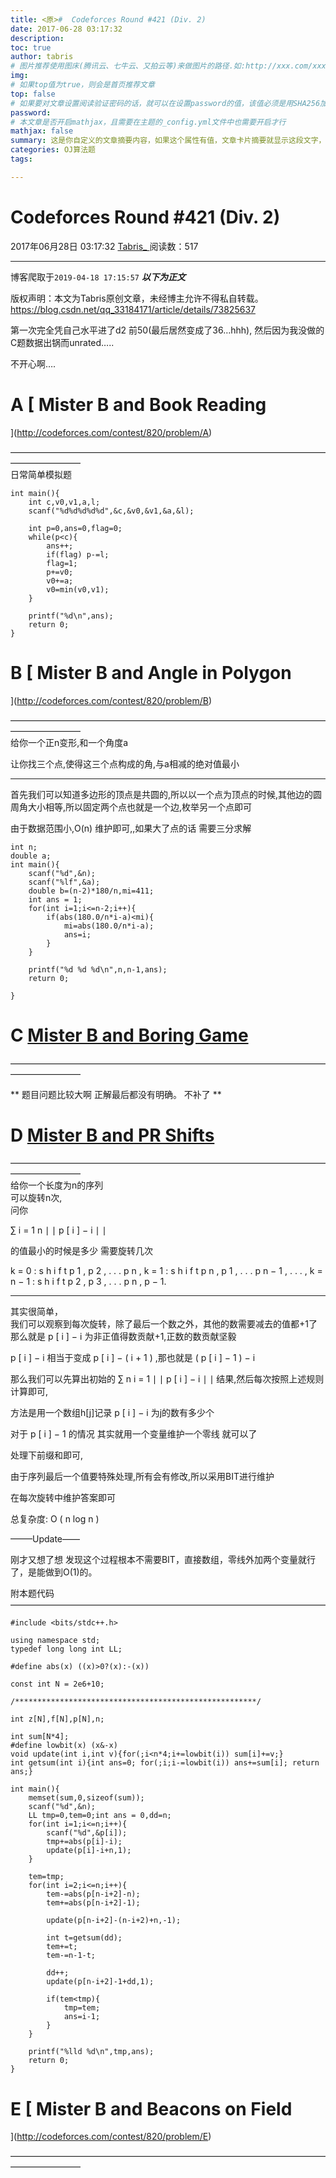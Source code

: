 ```yaml
---
title: <原>#  Codeforces Round #421 (Div. 2)
date: 2017-06-28 03:17:32
description:
toc: true
author: tabris
# 图片推荐使用图床(腾讯云、七牛云、又拍云等)来做图片的路径.如:http://xxx.com/xxx.jpg
img: 
# 如果top值为true，则会是首页推荐文章
top: false
# 如果要对文章设置阅读验证密码的话，就可以在设置password的值，该值必须是用SHA256加密后的密码，防止被他人识破
password: 
# 本文章是否开启mathjax，且需要在主题的_config.yml文件中也需要开启才行
mathjax: false
summary: 这是你自定义的文章摘要内容，如果这个属性有值，文章卡片摘要就显示这段文字，否则程序会自动截取文章的部分内容作为摘要
categories: OJ算法题
tags:

---
```





#  Codeforces Round #421 (Div. 2)

2017年06月28日 03:17:32  [ Tabris_ ](https://me.csdn.net/qq_33184171) 阅读数：517


--- 
 博客爬取于`2019-04-18 17:15:57`
***以下为正文***

版权声明：本文为Tabris原创文章，未经博主允许不得私自转载。
https://blog.csdn.net/qq_33184171/article/details/73825637

第一次完全凭自己水平进了d2 前50(最后居然变成了36…hhh), 然后因为我没做的C题数据出锅而unrated…..

不开心啊….

#  A [ Mister B and Book Reading
](http://codeforces.com/contest/820/problem/A)

————————————————————————————————————————————  
日常简单模拟题

    
    
    int main(){
        int c,v0,v1,a,l;
        scanf("%d%d%d%d%d",&c,&v0,&v1,&a,&l);
    
        int p=0,ans=0,flag=0;
        while(p<c){
            ans++;
            if(flag) p-=l;
            flag=1;
            p+=v0;
            v0+=a;
            v0=min(v0,v1);
        }
    
        printf("%d\n",ans);
        return 0;
    }

#  B [ Mister B and Angle in Polygon
](http://codeforces.com/contest/820/problem/B)

————————————————————————————————————————————  
给你一个正n变形,和一个角度a

让你找三个点,使得这三个点构成的角,与a相减的绝对值最小

* * *

首先我们可以知道多边形的顶点是共圆的,所以以一个点为顶点的时候,其他边的圆周角大小相等,所以固定两个点也就是一个边,枚举另一个点即可

由于数据范围小,O(n) 维护即可,,如果大了点的话 需要三分求解

    
    
    int n;
    double a;
    int main(){
        scanf("%d",&n);
        scanf("%lf",&a);
        double b=(n-2)*180/n,mi=411;
        int ans = 1;
        for(int i=1;i<=n-2;i++){ 
            if(abs(180.0/n*i-a)<mi){
                mi=abs(180.0/n*i-a);
                ans=i;
            }
        }
    
        printf("%d %d %d\n",n,n-1,ans);
        return 0;
    
    }

#  C [ Mister B and Boring Game ](http://codeforces.com/contest/820/problem/C)

————————————————————————————————————————————

** 题目问题比较大啊 正解最后都没有明确。 不补了 **

#  D [ Mister B and PR Shifts ](http://codeforces.com/contest/820/problem/D)

————————————————————————————————————————————  
给你一个长度为n的序列  
可以旋转n次,  
问你

∑  i  =  1  n  ∣  ∣  p  [  i  ]  −  i  ∣  ∣

的值最小的时候是多少 需要旋转几次  

k  =  0  :  s  h  i  f  t  p  1  ,  p  2  ,  .  .  .  p  n  ,  k  =  1  :  s
h  i  f  t  p  n  ,  p  1  ,  .  .  .  p  n  −  1  ,  .  .  .  ,  k  =  n  −
1  :  s  h  i  f  t  p  2  ,  p  3  ,  .  .  .  p  n  ,  p  −  1\.

* * *

其实很简单，  
我们可以观察到每次旋转，除了最后一个数之外，其他的数需要减去的值都+1了  
那么就是  p  [  i  ]  −  i  为非正值得数贡献+1,正数的数贡献坚毅

p  [  i  ]  −  i  相当于变成  p  [  i  ]  −  (  i  \+  1  )  ,那也就是  (  p  [  i  ]
−  1  )  −  i

那么我们可以先算出初始的  ∑  n  i  =  1  ∣  ∣  p  [  i  ]  −  i  ∣  ∣  结果,然后每次按照上述规则计算即可,

方法是用一个数组h[j]记录  p  [  i  ]  −  i  为j的数有多少个

对于  p  [  i  ]  −  1  的情况 其实就用一个变量维护一个零线 就可以了

处理下前缀和即可,

由于序列最后一个值要特殊处理,所有会有修改,所以采用BIT进行维护

在每次旋转中维护答案即可

总复杂度:  O  (  n  log  n  )

——–Update——

刚才又想了想 发现这个过程根本不需要BIT，直接数组，零线外加两个变量就行了，是能做到O(1)的。

附本题代码  
————————————————————————————————————

    
    
    #include <bits/stdc++.h>
    
    using namespace std;
    typedef long long int LL;
    
    #define abs(x) ((x)>0?(x):-(x))
    
    const int N = 2e6+10;
    
    /******************************************************/
    
    int z[N],f[N],p[N],n;
    
    int sum[N*4];
    #define lowbit(x) (x&-x)
    void update(int i,int v){for(;i<n*4;i+=lowbit(i)) sum[i]+=v;}
    int getsum(int i){int ans=0; for(;i;i-=lowbit(i)) ans+=sum[i]; return ans;}
    
    int main(){
        memset(sum,0,sizeof(sum));
        scanf("%d",&n);
        LL tmp=0,tem=0;int ans = 0,dd=n;
        for(int i=1;i<=n;i++){
            scanf("%d",&p[i]);
            tmp+=abs(p[i]-i);
            update(p[i]-i+n,1);
        }
    
        tem=tmp;
        for(int i=2;i<=n;i++){
            tem-=abs(p[n-i+2]-n);
            tem+=abs(p[n-i+2]-1);
    
            update(p[n-i+2]-(n-i+2)+n,-1);
    
            int t=getsum(dd);
            tem+=t;
            tem-=n-1-t;
    
            dd++;
            update(p[n-i+2]-1+dd,1);
    
            if(tem<tmp){
                tmp=tem;
                ans=i-1;
            }
        }
    
        printf("%lld %d\n",tmp,ans);
        return 0;
    }

#  E [ Mister B and Beacons on Field
](http://codeforces.com/contest/820/problem/E)

————————————————————————————————————————————

